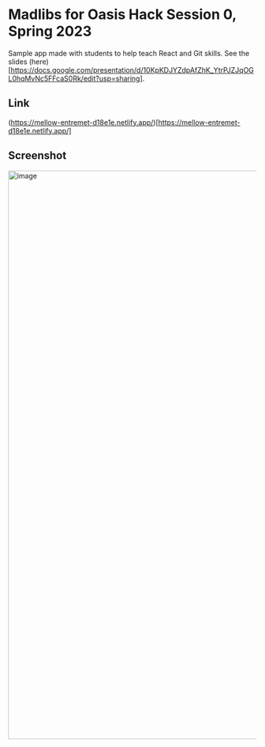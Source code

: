 # Madlibs for Oasis Hack Session 0, Spring 2023
Sample app made with students to help teach React and Git skills.
See the slides (here)[https://docs.google.com/presentation/d/10KpKDJYZdpAfZhK_YtrPJZJqOGL0hqMvNc5FFcaS0Rk/edit?usp=sharing].

## Link
(https://mellow-entremet-d18e1e.netlify.app/)[https://mellow-entremet-d18e1e.netlify.app/]

## Screenshot
<img width="1151" alt="image" src="https://user-images.githubusercontent.com/57777918/212392044-ebb99527-98e1-4009-9e85-43119788e37b.png">
